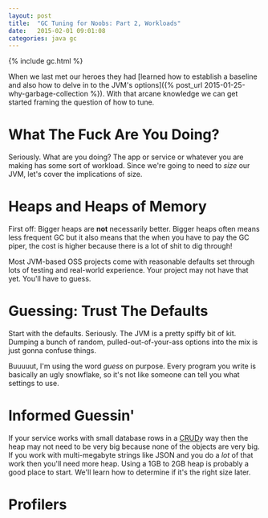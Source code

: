 ```yaml
---
layout: post
title:  "GC Tuning for Noobs: Part 2, Workloads"
date:   2015-02-01 09:01:08
categories: java gc
---
```


{% include gc.html %}

When we last met our heroes they had [learned how to establish a baseline and also how to delve in to the JVM's options]({% post_url 2015-01-25-why-garbage-collection %}). With that arcane knowledge we can get started framing the question of how to tune.

# What The Fuck Are You Doing?

Seriously. What are you doing? The app or service or whatever you are making has some sort of workload. Since we're going to need to *size* our JVM, let's cover the implications of size.

# Heaps and Heaps of Memory

First off: Bigger heaps are **not** necessarily better. Bigger heaps often means less frequent GC but it also means that the when you have to pay the GC piper, the cost is higher because there is a lot of shit to dig through!

Most JVM-based OSS projects come with reasonable defaults set through lots of testing and real-world experience. Your project may not have that yet. You'll have to guess.

# Guessing: Trust The Defaults

Start with the defaults. Seriously. The JVM is a pretty spiffy bit of kit. Dumping a bunch of random, pulled-out-of-your-ass options into the mix is just gonna confuse things.

Buuuuut, I'm using the word *guess* on purpose. Every program you write is basically an ugly snowflake, so it's not like someone can tell you what settings to use.

# Informed Guessin'

If your service works with small database rows in a [CRUD](http://en.wikipedia.org/wiki/Create,_read,_update_and_delete)y way then the heap may not need to be very big because none of the objects are very big. If you work with multi-megabyte strings like JSON and you do a *lot* of that work then you'll need more heap. Using a 1GB to 2GB heap is probably a good place to start. We'll learn how to determine if it's the right size later.

# Profilers
